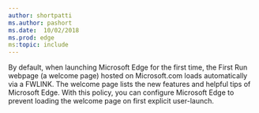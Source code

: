 ```yaml
---
author: shortpatti
ms.author: pashort
ms.date:  10/02/2018
ms.prod: edge
ms:topic: include
---
```


By default, when launching Microsoft Edge for the first time, the First Run webpage (a welcome page) hosted on Microsoft.com loads automatically via a FWLINK. The welcome page lists the new features and helpful tips of Microsoft Edge. With this policy, you can configure Microsoft Edge to prevent loading the welcome page on first explicit user-launch.